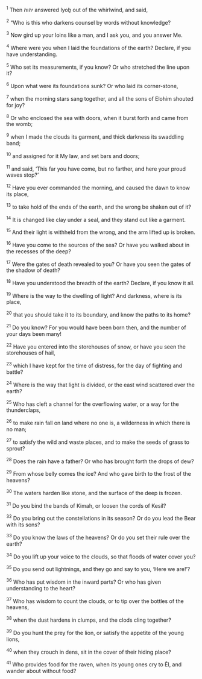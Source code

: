 <sup>1</sup> Then יהוה answered Iyoḇ out of the whirlwind, and said,

<sup>2</sup> “Who is this who darkens counsel by words without knowledge?

<sup>3</sup> Now gird up your loins like a man, and I ask you, and you answer Me.

<sup>4</sup> Where were you when I laid the foundations of the earth? Declare, if you have understanding.

<sup>5</sup> Who set its measurements, if you know? Or who stretched the line upon it?

<sup>6</sup> Upon what were its foundations sunk? Or who laid its corner-stone,

<sup>7</sup> when the morning stars sang together, and all the sons of Elohim shouted for joy?

<sup>8</sup> Or who enclosed the sea with doors, when it burst forth and came from the womb;

<sup>9</sup> when I made the clouds its garment, and thick darkness its swaddling band;

<sup>10</sup> and assigned for it My law, and set bars and doors;

<sup>11</sup> and said, ‘This far you have come, but no farther, and here your proud waves stop?’

<sup>12</sup> Have you ever commanded the morning, and caused the dawn to know its place,

<sup>13</sup> to take hold of the ends of the earth, and the wrong be shaken out of it?

<sup>14</sup> It is changed like clay under a seal, and they stand out like a garment.

<sup>15</sup> And their light is withheld from the wrong, and the arm lifted up is broken.

<sup>16</sup> Have you come to the sources of the sea? Or have you walked about in the recesses of the deep?

<sup>17</sup> Were the gates of death revealed to you? Or have you seen the gates of the shadow of death?

<sup>18</sup> Have you understood the breadth of the earth? Declare, if you know it all.

<sup>19</sup> Where is the way to the dwelling of light? And darkness, where is its place,

<sup>20</sup> that you should take it to its boundary, and know the paths to its home?

<sup>21</sup> Do you know? For you would have been born then, and the number of your days been many!

<sup>22</sup> Have you entered into the storehouses of snow, or have you seen the storehouses of hail,

<sup>23</sup> which I have kept for the time of distress, for the day of fighting and battle?

<sup>24</sup> Where is the way that light is divided, or the east wind scattered over the earth?

<sup>25</sup> Who has cleft a channel for the overflowing water, or a way for the thunderclaps,

<sup>26</sup> to make rain fall on land where no one is, a wilderness in which there is no man;

<sup>27</sup> to satisfy the wild and waste places, and to make the seeds of grass to sprout?

<sup>28</sup> Does the rain have a father? Or who has brought forth the drops of dew?

<sup>29</sup> From whose belly comes the ice? And who gave birth to the frost of the heavens?

<sup>30</sup> The waters harden like stone, and the surface of the deep is frozen.

<sup>31</sup> Do you bind the bands of Kimah, or loosen the cords of Kesil?

<sup>32</sup> Do you bring out the constellations in its season? Or do you lead the Bear with its sons?

<sup>33</sup> Do you know the laws of the heavens? Or do you set their rule over the earth?

<sup>34</sup> Do you lift up your voice to the clouds, so that floods of water cover you?

<sup>35</sup> Do you send out lightnings, and they go and say to you, ‘Here we are!’?

<sup>36</sup> Who has put wisdom in the inward parts? Or who has given understanding to the heart?

<sup>37</sup> Who has wisdom to count the clouds, or to tip over the bottles of the heavens,

<sup>38</sup> when the dust hardens in clumps, and the clods cling together?

<sup>39</sup> Do you hunt the prey for the lion, or satisfy the appetite of the young lions,

<sup>40</sup> when they crouch in dens, sit in the cover of their hiding place?

<sup>41</sup> Who provides food for the raven, when its young ones cry to Ĕl, and wander about without food?

